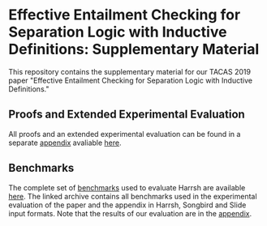# Effective Entailment Checking for Separation Logic with Inductive Definitions: Supplementary Material

This repository contains the supplementary material for our TACAS 2019 paper "Effective Entailment Checking for Separation Logic with Inductive Definitions."

## Proofs and Extended Experimental Evaluation

All proofs and an extended experimental evaluation can be found in a separate [appendix](https://github.com/katelaan/entailment/blob/master/appendix.pdf) avaliable [here](https://github.com/katelaan/entailment/blob/master/appendix.pdf).

## Benchmarks

The complete set of [benchmarks](https://github.com/katelaan/entailment/blob/master/benchmarks.tar.gz) used to evaluate Harrsh are available [here](https://github.com/katelaan/entailment/blob/master/benchmarks.tar.gz).
The linked archive contains all benchmarks used in the experimental evaluation of the paper and the appendix in Harrsh, Songbird and Slide input formats. Note that the results of our evaluation are in the [appendix](https://github.com/katelaan/entailment/blob/master/appendix.pdf).
